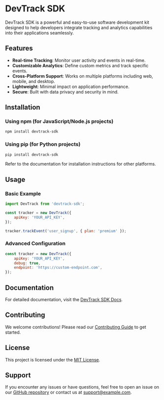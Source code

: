 # DevTrack SDK

DevTrack SDK is a powerful and easy-to-use software development kit designed to help developers integrate tracking and analytics capabilities into their applications seamlessly.

## Features

- **Real-time Tracking**: Monitor user activity and events in real-time.
- **Customizable Analytics**: Define custom metrics and track specific events.
- **Cross-Platform Support**: Works on multiple platforms including web, mobile, and desktop.
- **Lightweight**: Minimal impact on application performance.
- **Secure**: Built with data privacy and security in mind.

## Installation

### Using npm (for JavaScript/Node.js projects)
```bash
npm install devtrack-sdk
```

### Using pip (for Python projects)
```bash
pip install devtrack-sdk
```

Refer to the documentation for installation instructions for other platforms.

## Usage

### Basic Example
```javascript
import DevTrack from 'devtrack-sdk';

const tracker = new DevTrack({
    apiKey: 'YOUR_API_KEY',
});

tracker.trackEvent('user_signup', { plan: 'premium' });
```

### Advanced Configuration
```javascript
const tracker = new DevTrack({
    apiKey: 'YOUR_API_KEY',
    debug: true,
    endpoint: 'https://custom-endpoint.com',
});
```

## Documentation

For detailed documentation, visit the [DevTrack SDK Docs](https://example.com/docs).

## Contributing

We welcome contributions! Please read our [Contributing Guide](https://example.com/contributing) to get started.

## License

This project is licensed under the [MIT License](LICENSE).

## Support

If you encounter any issues or have questions, feel free to open an issue on our [GitHub repository](https://github.com/your-repo/devtrack-sdk) or contact us at support@example.com.
